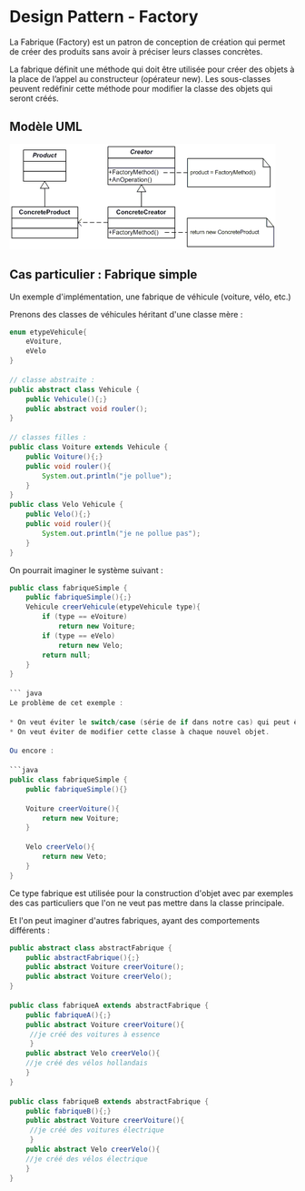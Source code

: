 # Design Pattern - Factory

La Fabrique (Factory) est un patron de conception de création qui permet de créer des produits sans avoir à préciser leurs classes concrètes.

La fabrique définit une méthode qui doit être utilisée pour créer des objets à la place de l’appel au constructeur (opérateur new). Les sous-classes peuvent redéfinir cette méthode pour modifier la classe des objets qui seront créés.

## Modèle UML

![Alt text](./img/designPattern_Factory.gif)

## Cas particulier : Fabrique simple

Un exemple d'implémentation, une fabrique de véhicule (voiture, vélo, etc.)

Prenons des classes de véhicules héritant d'une classe mère :

```java
enum etypeVehicule{
    eVoiture,
    eVelo
}

// classe abstraite :
public abstract class Vehicule {
    public Vehicule(){;}
    public abstract void rouler();
}

// classes filles :
public class Voiture extends Vehicule {
    public Voiture(){;}
    public void rouler(){
        System.out.println("je pollue");
    }
}
public class Velo Vehicule {
    public Velo(){;}
    public void rouler(){
        System.out.println("je ne pollue pas");
    }
}

```

On pourrait imaginer le système suivant :

``` java
public class fabriqueSimple {
    public fabriqueSimple(){;}
    Vehicule creerVehicule(etypeVehicule type){
        if (type == eVoiture)
            return new Voiture;
        if (type == eVelo)
            return new Velo;
        return null;
    }
}

``` java
Le problème de cet exemple :

* On veut éviter le switch/case (série de if dans notre cas) qui peut être dangereuse (ça sent la copier-couiller…)
* On veut éviter de modifier cette classe à chaque nouvel objet.

Ou encore :

```java
public class fabriqueSimple {
    public fabriqueSimple(){}
    
    Voiture creerVoiture(){
        return new Voiture;
    }

    Velo creerVelo(){
        return new Veto;
    }
}

```

Ce type fabrique est utilisée pour la construction d'objet avec par exemples des cas particuliers que l'on ne veut pas mettre dans la classe principale.

Et l'on peut imaginer d'autres fabriques, ayant des comportements différents :

```java
public abstract class abstractFabrique {
    public abstractFabrique(){;}
    public abstract Voiture creerVoiture();
    public abstract Voiture creerVelo();
}

public class fabriqueA extends abstractFabrique {
    public fabriqueA(){;}
    public abstract Voiture creerVoiture(){
     //je créé des voitures à essence
     }
    public abstract Velo creerVelo(){
    //je créé des vélos hollandais
    }
}

public class fabriqueB extends abstractFabrique {
    public fabriqueB(){;}
    public abstract Voiture creerVoiture(){
     //je créé des voitures électrique
     }
    public abstract Velo creerVelo(){
    //je créé des vélos électrique
    }
}

```
